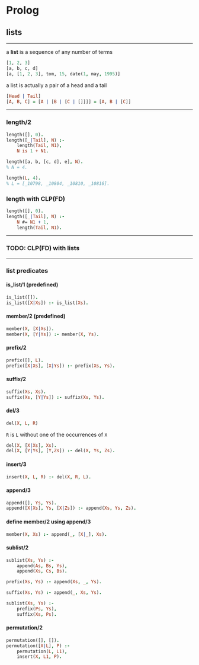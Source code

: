 # Prolog

## lists

---

a **list** is a sequence of any number of terms

```prolog
[1, 2, 3]
[a, b, c, d]
[a, [1, 2, 3], tom, 15, date(1, may, 1995)]
```

<!--vert-->

a list is actually a pair of a head and a tail

```prolog
[Head | Tail]
[A, B, C] = [A | [B | [C | []]]] = [A, B | [C]]
```

---

### length/2

```prolog
length([], 0).
length([_|Tail], N) :-
    length(Tail, N1),
    N is 1 + N1.
```

```prolog
length([a, b, [c, d], e], N).
% N = 4.

length(L, 4).
% L = [_10798, _10804, _10810, _10816].
```

<!--vert-->

### length with CLP(FD)

```prolog
length([], 0).
length([_|Tail], N) :-
    N #= N1 + 1,
    length(Tail, N1).
```

---

### TODO: CLP(FD) with lists

---

### list predicates

<!--vert-->

#### is_list/1 (predefined)

```prolog
is_list([]).
is_list([X|Xs]) :- is_list(Xs).
```

<!--vert-->

#### member/2 (predefined)

```prolog
member(X, [X|Xs]).
member(X, [Y|Ys]) :- member(X, Ys).
```

<!--vert-->

#### prefix/2

```prolog
prefix([], L).
prefix([X|Xs], [X|Ys]) :- prefix(Xs, Ys).
```

<!--vert-->

#### suffix/2

```prolog
suffix(Xs, Xs).
suffix(Xs, [Y|Ys]) :- suffix(Xs, Ys).
```

<!--vert-->

#### del/3

```prolog
del(X, L, R)
```

`R` is `L` without one of the occurrences of `X`

```prolog
del(X, [X|Xs], Xs).
del(X, [Y|Ys], [Y,Zs]) :- del(X, Ys, Zs).
```

<!--vert-->

#### insert/3

```prolog
insert(X, L, R) :- del(X, R, L).
```

<!--vert-->

#### append/3

```prolog
append([], Ys, Ys).
append([X|Xs], Ys, [X|Zs]) :- append(Xs, Ys, Zs).
```

<!--vert-->

#### define member/2 using append/3

```prolog
member(X, Xs) :- append(_, [X|_], Xs).
```

<!--vert-->

#### sublist/2

```prolog
sublist(Xs, Ys) :-
    append(As, Bs, Ys),
    append(Xs, Cs, Bs).
```

<!--vert-->

```prolog
prefix(Xs, Ys) :- append(Xs, _, Ys).

suffix(Xs, Ys) :- append(_, Xs, Ys).

sublist(Xs, Ys) :-
    prefix(Ps, Ys),
    suffix(Xs, Ps).
```

<!--vert-->

#### permutation/2

```prolog
permutation([], []).
permutation([X|L], P) :-
    permutation(L, L1),
    insert(X, L1, P).
```

